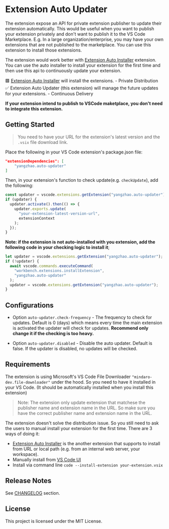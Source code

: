 # Extension Auto Updater

The extension expose an API for private extension publisher to update their extension automatically. This would be useful when you want to publish your extension privately and don't want to publish it to the VS Code Marketplace. E.g. In a large organization/enterprise, you may have your own extensions that are not published to the marketplace. You can use this extension to install those extensions.

The extension would work better with [Extension Auto Installer](https://marketplace.visualstudio.com/items?itemName=yangzhao.auto-installer) extension. You can use the auto installer to install your extension for the first time and then use this api to continuously update your extension.

🟩 [Extension Auto Installer](https://marketplace.visualstudio.com/items?itemName=yangzhao.auto-installer) will install the extensions. - Private Distribution
<br/>
✅ Extension Auto Updater (this extension) will manage the future updates for your extensions. - Continuous Delivery

**If your extension intend to publish to VSCode maketplace, you don't need to integrate this extension.**

## Getting Started

> You need to have your URL for the extension's latest version and the `.vsix` file download link.

Place the following in your VS Code extension's package.json file:

```json
"extensionDependencies": [
    "yangzhao.auto-updater"
]
```

Then, in your extension's function to check update(e.g. `checkUpdate`), add the following:

```ts
const updater = vscode.extensions.getExtension("yangzhao.auto-updater");
if (updater) {
  updater.activate().then(() => {
    updater.exports.update(
      "your-extension-latest-version-url",
      extensionContext
    );
  });
}
```

**Note: if the extension is not auto-installed with you extension, add the following code in your checking logic to install it**;

```ts
let updater = vscode.extensions.getExtension("yangzhao.auto-updater");
if (!updater) {
  await vscode.commands.executeCommand(
    "workbench.extensions.installExtension",
    "yangzhao.auto-updater"
  );
  updater = vscode.extensions.getExtension("yangzhao.auto-updater");
}
```

## Configurations

- Option `auto-updater.check-frequency` - The frequency to check for updates. Default is 0 (days) which means every time the main extension is activated the updater will check for updates. **Recommend only change it if the checking is too heavy.**

- Option `auto-updater.disabled` - Disable the auto updater. Default is false. If the updater is disabled, no updates will be checked.


## Requirements

The extension is using Microsoft's VS Code File Downloader `"mindaro-dev.file-downloader"` under the hood. So you need to have it installed in your VS Code. (It should be automatically installed when you install this extension)

> Note: The extension only update extension that matchese the publisher name and extension name in the URL. So make sure you have the correct publisher name and extension name in the URL.

The extension doesn't solve the distribution issue. So you still need to ask the users to manual install your extension for the first time. There are 3 ways of doing it:

- [Extension Auto Installer](https://marketplace.visualstudio.com/items?itemName=yangzhao.auto-installer) is the another extension that supports to install from URL or local path (e.g. from an internal web server, your workspace).
- Manually install from [VS Code UI](https://code.visualstudio.com/docs/editor/extension-gallery#_install-from-a-vsix)
- Install via command line `code --install-extension your-extension.vsix`


## Release Notes

See [CHANGELOG](./CHANGELOG.md) section.

## License

This project is licensed under the MIT License.

